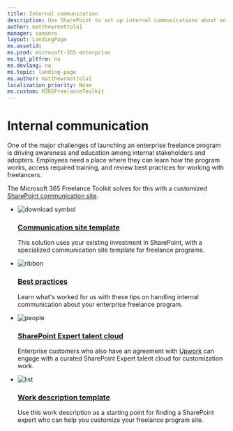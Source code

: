 ```yaml
---
title: Internal communication
description: Use SharePoint to set up internal communications about an enterprise freelancer program.
author: matthewrmottola1
manager: samanro
layout: LandingPage
ms.assetid: 
ms.prod: microsoft-365-enterprise
ms.tgt_pltfrm: na
ms.devlang: na
ms.topic: landing-page
ms.author: matthewrmottola1
localization_priority: None 
ms.custom: M365FreelanceToolkit
---
```

Internal communication
======================

One of the major challenges of launching an enterprise freelance program is driving awareness and education among internal stakeholders and adopters. Employees need a place where they can learn how the program works, access required training, and review best practices for working with freelancers.

The Microsoft 365 Freelance Toolkit solves for this with a customized [SharePoint communication site](https://support.office.com/article/94A33429-E580-45C3-A090-5512A8070732).

<ul class="panelContent cardsF cols cols2">
    <li>
        <div class="cardSize">
            <div class="cardPadding">
                <div class="card">
                    <div class="cardImageOuter">
                        <div class="cardImage">
                            <img src="https://docs.microsoft.com/en-us/office/media/icons/download-blue.svg" alt="download symbol" />
                        </div>
                    </div>
                    <div class="cardText">
                        <h3><a href="internalcommunicationtools.md">Communication site template</a></h3>
                        <p>This solution uses your existing investment in SharePoint, with a specialized communication site template for freelance programs.</p>
                    </div>
                </div>
            </div>
        </div>
    </li>
    <li>
        <div class="cardSize">
            <div class="cardPadding">
                <div class="card">
                    <div class="cardImageOuter">
                        <div class="cardImage">
                            <img src="https://docs.microsoft.com/en-us/office/media/icons/best-practices-blue.svg" alt="ribbon" />
                        </div>
                    </div>
                    <div class="cardText">
                        <h3><a href="internalcommunicationbestpractices.md">Best practices</a></h3>
                        <p>Learn what's worked for us with these tips on handling internal communication about your enterprise freelance program.</p>
                    </div>
                </div>
            </div>
        </div>
    </li>
    <li>
        <div class="cardSize">
            <div class="cardPadding">
                <div class="card">
                    <div class="cardImageOuter">
                        <div class="cardImage">
                            <img src="https://docs.microsoft.com/en-us/office/media/icons/users-people.svg" alt="people" />
                        </div>
                    </div>
                    <div class="cardText">
                        <h3><a href="internalcommunicationtools.md">SharePoint Expert talent cloud</a></h3>
                        <p>Enterprise customers who also have an agreement with <a href="https://www.upwork.com/enterprise/">Upwork</a> can engage with a curated SharePoint Expert talent cloud for customization work.</p>
                    </div>
                </div>
            </div>
        </div>
    </li>
    <li>
        <div class="cardSize">
            <div class="cardPadding">
                <div class="card">
                    <div class="cardImageOuter">
                        <div class="cardImage">
                            <img src="https://docs.microsoft.com/en-us/office/media/icons/task-list-planning-blue.svg" alt="list" />
                        </div>
                    </div>
                    <div class="cardText">
                        <h3><a href="internalcommunicationtools.md">Work description template</a></h3>
                        <p>Use this work description as a starting point for finding a SharePoint expert who can help you customize your freelance program site.</p>
                    </div>
                </div>
            </div>
        </div>
    </li>
</ul>